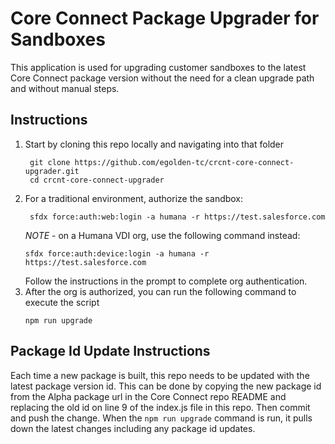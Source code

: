 # Core Connect Package Upgrader for Sandboxes

This application is used for upgrading customer sandboxes to the latest Core Connect package version without the need for a clean upgrade path and without manual steps.

## Instructions

1. Start by cloning this repo locally and navigating into that folder
   ```
    git clone https://github.com/egolden-tc/crcnt-core-connect-upgrader.git
    cd crcnt-core-connect-upgrader
   ```
2. For a traditional environment, authorize the sandbox:
   ```
    sfdx force:auth:web:login -a humana -r https://test.salesforce.com
   ```
   _NOTE_ - on a Humana VDI org, use the following command instead:
   ```
   sfdx force:auth:device:login -a humana -r https://test.salesforce.com
   ```
   Follow the instructions in the prompt to complete org authentication.
3. After the org is authorized, you can run the following command to execute the script
   ```
   npm run upgrade
   ```

## Package Id Update Instructions

Each time a new package is built, this repo needs to be updated with the latest package version id. This can be done by copying the new package id from the Alpha package url in the Core Connect repo README and replacing the old id on line 9 of the index.js file in this repo. Then commit and push the change. When the `npm run upgrade` command is run, it pulls down the latest changes including any package id updates.
